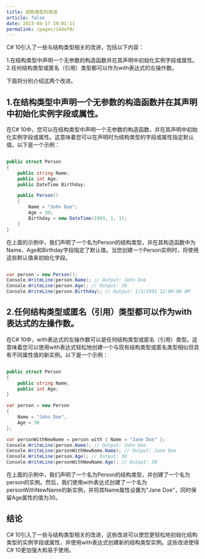 ```yaml
---
title: 结构类型的改进
article: false
date: 2023-04-17 19:01:11
permalink: /pages/14def0/
---
```


C# 10引入了一些与结构类型相关的改进，包括以下内容：

1.在结构类型中声明一个无参数的构造函数并在其声明中初始化实例字段或属性。
2.任何结构类型或匿名（引用）类型都可以作为with表达式的左操作数。

下面将分别介绍这两个改进。
## 1.在结构类型中声明一个无参数的构造函数并在其声明中初始化实例字段或属性。

在C# 10中，您可以在结构类型中声明一个无参数的构造函数，并在其声明中初始化实例字段或属性。这意味着您可以在声明时为结构类型的字段或属性指定默认值。以下是一个示例：

```csharp

public struct Person
{
    public string Name;
    public int Age;
    public DateTime Birthday;

    public Person()
    {
        Name = "John Doe";
        Age = 30;
        Birthday = new DateTime(1993, 1, 1);
    }
}
```



在上面的示例中，我们声明了一个名为Person的结构类型，并在其构造函数中为Name、Age和Birthday字段指定了默认值。当您创建一个Person实例时，将使用这些默认值来初始化字段。

```csharp

var person = new Person();
Console.WriteLine(person.Name); // Output: John Doe
Console.WriteLine(person.Age); // Output: 30
Console.WriteLine(person.Birthday); // Output: 1/1/1993 12:00:00 AM
```


## 2.任何结构类型或匿名（引用）类型都可以作为with表达式的左操作数。

在C# 10中，with表达式的左操作数可以是任何结构类型或匿名（引用）类型。这意味着您可以使用with表达式轻松地创建一个与现有结构类型或匿名类型相似但具有不同属性值的新实例。以下是一个示例：

```csharp

public struct Person
{
    public string Name;
    public int Age;
}

var person = new Person
{
    Name = "John Doe",
    Age = 30
};

var personWithNewName = person with { Name = "Jane Doe" };
Console.WriteLine(person.Name); // Output: John Doe
Console.WriteLine(personWithNewName.Name); // Output: Jane Doe
Console.WriteLine(person.Age); // Output: 30
Console.WriteLine(personWithNewName.Age); // Output: 30
```



在上面的示例中，我们声明了一个名为Person的结构类型，并创建了一个名为person的实例。然后，我们使用with表达式创建了一个名为personWithNewName的新实例，并将其Name属性设置为"Jane Doe"，同时保留Age属性的值为30。
## 结论

C# 10引入了一些与结构类型相关的改进，这些改进可以使您更轻松地初始化结构类型的实例字段或属性，并使用with表达式创建新的结构类型实例。这些改进使得C# 10更加强大和易于使用。

